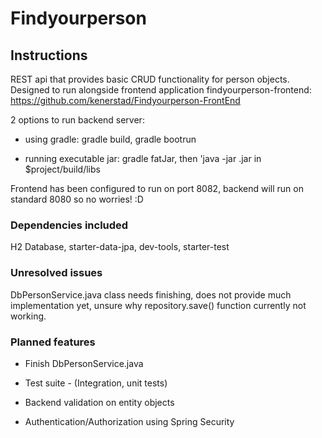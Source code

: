 # Findyourperson

## Instructions
REST api that provides basic CRUD functionality for person objects.
Designed to run alongside frontend application findyourperson-frontend: https://github.com/kenerstad/Findyourperson-FrontEnd
	
2 options to run backend server:
- using gradle: gradle build, gradle bootrun
		
- running executable jar: gradle fatJar, then 'java -jar <jarfile>.jar in $project/build/libs
	
Frontend has been configured to run on port 8082, backend will run on standard 8080 so no worries! :D
	

### Dependencies included
H2 Database, starter-data-jpa, dev-tools, starter-test

### Unresolved issues
DbPersonService.java class needs finishing, does not provide much implementation yet,
unsure why repository.save() function currently not working.

### Planned features
* Finish DbPersonService.java
	
* Test suite - (Integration, unit tests)
	
* Backend validation on entity objects
	
* Authentication/Authorization using Spring Security